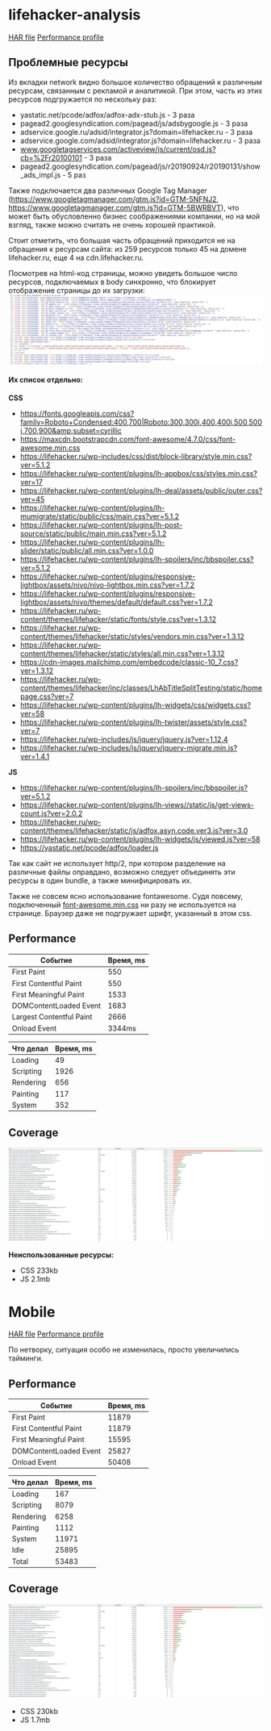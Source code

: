 # lifehacker-analysis
[HAR file](./lifehacker.ru.har)
[Performance profile](./profile.json)

## Проблемные ресурсы
Из вкладки network видно большое количество обращений к различным ресурсам, 
связанным с рекламой и аналитикой. 
При этом, часть из этих ресурсов подгружается по нескольку раз:
* yastatic.net/pcode/adfox/adfox-adx-stub.js - 3 раза
* pagead2.googlesyndication.com/pagead/js/adsbygoogle.js - 3 раза
* adservice.google.ru/adsid/integrator.js?domain=lifehacker.ru - 3 раза
* adservice.google.com/adsid/integrator.js?domain=lifehacker.ru - 3 раза
* www.googletagservices.com/activeview/js/current/osd.js?cb=%2Fr20100101 - 3 раза
* pagead2.googlesyndication.com/pagead/js/r20190924/r20190131/show_ads_impl.js - 5 раз

Также подключается два различных Google Tag Manager 
(https://www.googletagmanager.com/gtm.js?id=GTM-5NFNJ2, https://www.googletagmanager.com/gtm.js?id=GTM-5BWRBVT),
что может быть обусловленно бизнес соображениями компании, но на мой взгляд, также можно считать не очень хорошей практикой.

Стоит отметить, что большая часть обращений приходится не на обращения к ресурсам сайта:
из 259 ресурсов только 45 на домене lifehacker.ru, еще 4 на cdn.lifehacker.ru.

Посмотрев на html-код страницы, можно увидеть большое число ресурсов, подключаемых в body синхронно, 
что блокирует отображение страницы до их загрузки:
![coverage screenshot](blocking_loading_scripts.jpg)

#### Их список отдельно:
**CSS**
* https://fonts.googleapis.com/css?family=Roboto+Condensed:400,700|Roboto:300,300i,400,400i,500,500i,700,900&amp;subset=cyrillic
* https://maxcdn.bootstrapcdn.com/font-awesome/4.7.0/css/font-awesome.min.css
* https://lifehacker.ru/wp-includes/css/dist/block-library/style.min.css?ver=5.1.2
* https://lifehacker.ru/wp-content/plugins/lh-appbox/css/styles.min.css?ver=17
* https://lifehacker.ru/wp-content/plugins/lh-deal/assets/public/outer.css?ver=45
* https://lifehacker.ru/wp-content/plugins/lh-mumigrate/static/public/css/main.css?ver=5.1.2
* https://lifehacker.ru/wp-content/plugins/lh-post-source/static/public/main.min.css?ver=5.1.2
* https://lifehacker.ru/wp-content/plugins/lh-slider/static/public/all.min.css?ver=1.0.0
* https://lifehacker.ru/wp-content/plugins/lh-spoilers/inc/bbspoiler.css?ver=5.1.2
* https://lifehacker.ru/wp-content/plugins/responsive-lightbox/assets/nivo/nivo-lightbox.min.css?ver=1.7.2
* https://lifehacker.ru/wp-content/plugins/responsive-lightbox/assets/nivo/themes/default/default.css?ver=1.7.2
* https://lifehacker.ru/wp-content/themes/lifehacker/static/fonts/style.css?ver=1.3.12
* https://lifehacker.ru/wp-content/themes/lifehacker/static/styles/vendors.min.css?ver=1.3.12
* https://lifehacker.ru/wp-content/themes/lifehacker/static/styles/all.min.css?ver=1.3.12
* https://cdn-images.mailchimp.com/embedcode/classic-10_7.css?ver=1.3.12
* https://lifehacker.ru/wp-content/themes/lifehacker/inc/classes/LhAbTitleSplitTesting/static/homepage.css?ver=7
* https://lifehacker.ru/wp-content/plugins/lh-widgets/css/widgets.css?ver=58
* https://lifehacker.ru/wp-content/plugins/lh-twister/assets/style.css?ver=7
* https://lifehacker.ru/wp-includes/js/jquery/jquery.js?ver=1.12.4
* https://lifehacker.ru/wp-includes/js/jquery/jquery-migrate.min.js?ver=1.4.1

**JS**
* https://lifehacker.ru/wp-content/plugins/lh-spoilers/inc/bbspoiler.js?ver=5.1.2
* https://lifehacker.ru/wp-content/plugins/lh-views//static/js/get-views-count.js?ver=2.0.2
* https://lifehacker.ru/wp-content/themes/lifehacker/static/js/adfox.asyn.code.ver3.js?ver=3.0
* https://lifehacker.ru/wp-content/plugins/lh-widgets/js/viewed.js?ver=58
* https://yastatic.net/pcode/adfox/loader.js

Так как сайт не использует http/2, при котором разделение на различные файлы оправдано, возможно следует объединять эти ресурсы в один bundle, 
а также минифицировать их.

Также не совсем ясно использование fontawesome. 
Судя повсему, подключенный [font-awesome.min.css](https://maxcdn.bootstrapcdn.com/font-awesome/4.7.0/css/font-awesome.min.css) 
ни разу не используется на странице. Браузер даже не подгружает шрифт, указанный в этом css.

## Performance

| Событие | Время, ms
| --- | --- |
| First Paint | 550 |
| First Contentful Paint | 550
| First Meaningful Paint | 1533
| DOMContentLoaded Event | 1683
| Largest Contentful Paint | 2666
| Onload Event | 3344ms 

| Что делал | Время, ms
| --- | --- |
| Loading | 49
| Scripting | 1926 
| Rendering | 656
| Painting | 117
| System | 352 
 

## Coverage
![coverage screenshot](coverage.jpg)

**Неиспользованные ресурсы:**
* CSS 233kb
* JS 2.1mb

# Mobile
[HAR file](./mobile/lifehacker.ru.har)
[Performance profile](./mobile/profile.json)

По нетворку, ситуация особо не изменилась, просто увеличились тайминги.

## Performance

| Событие | Время, ms
| --- | --- |
| First Paint | 11879 |
| First Contentful Paint | 11879
| First Meaningful Paint | 15595
| DOMContentLoaded Event | 25827
| Onload Event | 50408 


| Что делал | Время, ms
| --- | --- |
|Loading|167 
|Scripting|8079
|Rendering|6258 
|Painting|1112 
|System|11971 
|Idle|25895 
|Total|53483 

## Coverage
![coverage screenshot](coverage.jpg)
* CSS 230kb
* JS 1.7mb

